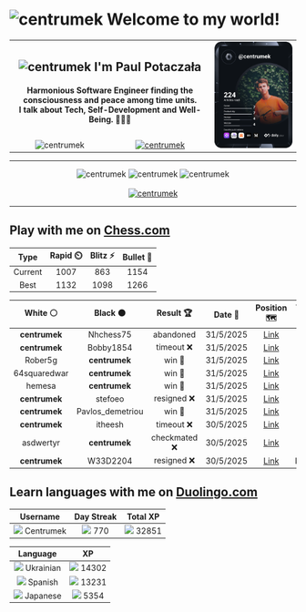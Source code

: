 <h1>
  <img
    src="https://emojis.slackmojis.com/emojis/images/1531849430/4246/blob-sunglasses.gif"
    width="30"
    alt="centrumek"
  />
  Welcome to my world!
</h1>

<table>
  <tbody>
    <tr>
      <td align="center" width="70%" colspan="2">
        <h2>
          <img
            src="https://raw.githubusercontent.com/MartinHeinz/MartinHeinz/master/wave.gif"
            width="30px"
            alt="centrumek"
          />
          I'm Paul Potaczała
        </h2>
        <h4>
          Harmonious Software Engineer finding the consciousness and peace among time units.
          <br/>
          I talk about Tech, Self-Development and Well-Being. 🌿🧘🚀
        </h4>
      </td>
      <td width="30%" rowspan="2">
        <a href="https://app.daily.dev/centrumek">
          <img
            src="./devcard.svg"
            alt="centrumek"
          />
        </a>
      </td>
    </tr>
    <tr align="center">
      <td>
        <img
          src="https://komarev.com/ghpvc/?username=centrumek&label=visitors&color=0e75b6&style=flat"
          alt="centrumek"
        >
      </td>
      <td>
        <a href="https://stackoverflow.com/users/14496012/centrumek">
          <img
            src="https://stackoverflow.com/users/flair/14496012.png?theme=dark"
            alt="centrumek"
          >
        </a>
      </td>
    </tr>
  </tbody>
</table>

---
<div align="center">
  <img 
    src="https://github-readme-stats.vercel.app/api?username=centrumek&show_icons=true&count_private=true&theme=dark&hide_border=true&hide=issues,contribs&bg_color=00000000"
    alt="centrumek"
  />
  <img
    src="https://github-readme-stats.vercel.app/api/top-langs/?username=centrumek&layout=compact&hide_border=true&theme=dark&bg_color=00000000&langs_count=6&exclude_repo=air-statistic-app"
    alt="centrumek"
  />
  <img 
    src="https://github-readme-streak-stats.herokuapp.com?user=centrumek&theme=dark&hide_border=true&background=FFFFFF00"
    alt="centrumek"
  />
  <br/>
  <br/>
  <a href="https://www.buymeacoffee.com/centrumek">
    <img
      src="https://cdn.buymeacoffee.com/buttons/v2/default-orange.png"
      height="50"
      width="210"
      alt="centrumek"
    />
  </a>
</div>

---

## Play with me on [Chess.com](https://www.chess.com/member/centrumek)

<div align="center">
<!--START_SECTION:chessStats-->
<!-- Automatically generated with https://github.com/Balastrong/chess-stats-action -->

| Type | Rapid ⏲️ | Blitz ⚡ | Bullet 🔫 |
|:---:|:---:|:---:|:---:|
| Current | 1007 | 863 | 1154 |
| Best | 1132 | 1098 | 1266 |

| White ⚪ | Black ⚫ | Result 🏆 | Date 📅 | Position 🗺️ | Type 🕕 |
|:---:|:---:|:---:|:---:|:---:|:---:|
| **centrumek** | Nhchess75 | abandoned  | 31/5/2025 | <a href="http://www.ee.unb.ca/cgi-bin/tervo/fen.pl?select=8/3k4/p1p1p1p1/2P3r1/3P4/4P3/5K1p/8 w - - 0 48">Link</a> | Blitz |
| **centrumek** | Bobby1854 | timeout ❌ | 31/5/2025 | <a href="http://www.ee.unb.ca/cgi-bin/tervo/fen.pl?select=8/p7/kp4r1/1p6/2KP1p2/6p1/2P3R1/8 w - - 0 51">Link</a> | Blitz |
| Rober5g | **centrumek** | win 🥇 | 31/5/2025 | <a href="http://www.ee.unb.ca/cgi-bin/tervo/fen.pl?select=5rk1/3RR1pp/5n2/1pp5/8/1P3NP1/2r2P1P/6K1 w - c6 0 22">Link</a> | Blitz |
| 64squaredwar | **centrumek** | win 🥇 | 31/5/2025 | <a href="http://www.ee.unb.ca/cgi-bin/tervo/fen.pl?select=8/8/p1k1p3/Pp2P3/1K2p2B/4b2P/6p1/8 w - - 0 43">Link</a> | Blitz |
| hemesa | **centrumek** | win 🥇 | 31/5/2025 | <a href="http://www.ee.unb.ca/cgi-bin/tervo/fen.pl?select=8/2p5/6p1/1p6/1Pn5/3K4/6k1/3qq3 w - - 0 59">Link</a> | Blitz |
| **centrumek** | stefoeo | resigned ❌ | 31/5/2025 | <a href="http://www.ee.unb.ca/cgi-bin/tervo/fen.pl?select=5r2/1p3pk1/p7/2n4p/Pp5P/4p3/q5r1/3RK3 w - - 0 33">Link</a> | Blitz |
| **centrumek** | Pavlos_demetriou | win 🥇 | 31/5/2025 | <a href="http://www.ee.unb.ca/cgi-bin/tervo/fen.pl?select=7r/7p/5n2/2Bp1p2/1RkPp2P/1R2P3/2r2P2/4K3 b - - 3 31">Link</a> | Blitz |
| **centrumek** | itheesh | timeout ❌ | 30/5/2025 | <a href="http://www.ee.unb.ca/cgi-bin/tervo/fen.pl?select=4r1r1/7p/6p1/3p2B1/3P1R2/2P1k3/7K/8 w - - 0 47">Link</a> | Blitz |
| asdwertyr | **centrumek** | checkmated ❌ | 30/5/2025 | <a href="http://www.ee.unb.ca/cgi-bin/tervo/fen.pl?select=r5nr/pq4pp/3Q4/2k1P3/P1p5/2B5/1PP2PPP/R3K2R b KQ - 2 22">Link</a> | Blitz |
| **centrumek** | W33D2204 | resigned ❌ | 30/5/2025 | <a href="http://www.ee.unb.ca/cgi-bin/tervo/fen.pl?select=8/6kp/6p1/1pnp4/6P1/7r/K7/8 w - - 0 44">Link</a> | Bullet |

<!--END_SECTION:chessStats-->
</div>

## Learn languages with me on [Duolingo.com](https://www.duolingo.com/profile/Centrumek)

<div align="center">
<!--START_SECTION:duolingoStats-->
<!-- Automatically generated with https://github.com/centrumek/duolingo-readme-stats-->

| Username | Day Streak | Total XP |
|:---:|:---:|:---:|
| <img src="https://raw.githubusercontent.com/centrumek/duolingo-readme-stats/main/assets/duolingo.png" height="12"> Centrumek | <img src="https://raw.githubusercontent.com/centrumek/duolingo-readme-stats/main/assets/streakactive.svg" height="12"> 770 | <img src="https://raw.githubusercontent.com/centrumek/duolingo-readme-stats/main/assets/xp.svg" height="12"> 32851 | <img src="https://raw.githubusercontent.com/centrumek/duolingo-readme-stats/main/assets/xp.svg" height="12"> 0 |

| Language | XP |
|:---:|:---:|
| <img src="https://raw.githubusercontent.com/centrumek/duolingo-readme-stats/main/assets/langs/ukrainian.svg" height="12"> Ukrainian | <img src="https://raw.githubusercontent.com/centrumek/duolingo-readme-stats/main/assets/xp.svg" height="12"> 14302 |
| <img src="https://raw.githubusercontent.com/centrumek/duolingo-readme-stats/main/assets/langs/spanish.svg" height="12"> Spanish | <img src="https://raw.githubusercontent.com/centrumek/duolingo-readme-stats/main/assets/xp.svg" height="12"> 13231 |
| <img src="https://raw.githubusercontent.com/centrumek/duolingo-readme-stats/main/assets/langs/japanese.svg" height="12"> Japanese | <img src="https://raw.githubusercontent.com/centrumek/duolingo-readme-stats/main/assets/xp.svg" height="12"> 5354 |

<!--END_SECTION:duolingoStats-->
</div>
<!--
**centrumek/centrumek** is a ✨ _special_ ✨ repository because its `README.md` (this file) appears on your GitHub profile.

Here are some ideas to get you started:

- 🔭 I’m currently working on ...
- 🌱 I’m currently learning ...
- 👯 I’m looking to collaborate on ...
- 🤔 I’m looking for help with ...
- 💬 Ask me about ...
- 📫 How to reach me: ...
- 😄 Pronouns: ...
- ⚡ Fun fact: ...
-->
